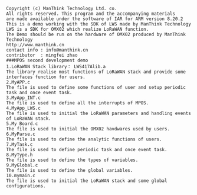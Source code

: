 
    Copyright (c) ManThink Technology Ltd. co.
    All rights reserved. This program and the accompanying materials
    are made available under the software of IAR for ARM version 8.20.2
    This is a demo working with the SDK of LWS made by ManThink Technology
    LWS is a SDK for OMX02 which realize LoRaWAN function.
    The Demo should be run on the hardware of OMX02 produced by ManThink Technology
    http://www.manthink.cn
    contact info : info@manthink.cn
    contributor  : mingfei zhao
    ###MPOS second development demo
    1.LoRaWAN Stack library： LWS417Alib.a
    The library realise most functions of LoRaWAN stack and provide some interfaces function for users.
    2.MyAPP.c
    The file is used to define some functions of user and setup periodic task and once event task.
    3.MyApp_INT.c
    The file is used to define all the interrupts of MPOS.
    4.MyApp_LWS.c
    The file is used to initial the LoRaWAN parameters and handling events of LoRaWAN stack.
    5.My Board.c
    The file is used to initial the OMX02 havdwares used by users.
    6.MyParse.c
    The file is used to define the analytic functions of users.
    7.MyTask.c
    The file is used to define periodic task and once event task.
    8.MyType.h
    The file is used to define the types of variables.
    9.MyGlobal.c
    The file is used to define the global variables.
    10.mymain.c
    The file is used to initial the LoRaWAN stack and some global configurations.
